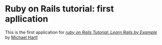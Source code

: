 # Ruby on Rails tutorial: first apllication

This is the first application for
[*ruby on Rails Tutorial: Learn Rails by Example*](http://railstutorial.org/)
by [Michael Hartl](http://michaelhartl.com)
